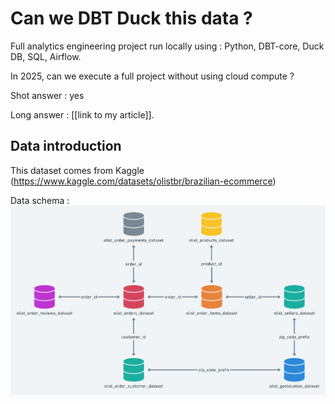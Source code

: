 # Can we DBT Duck this data ?
Full analytics engineering project run locally using : Python, DBT-core, Duck DB, SQL, Airflow.

In 2025, can we execute a full project without using cloud compute ?

Shot answer : yes

Long answer : [[link to my article]].

## Data introduction
This dataset comes from Kaggle (https://www.kaggle.com/datasets/olistbr/brazilian-ecommerce)

Data schema : 
![alt text](HRhd2Y0.png)